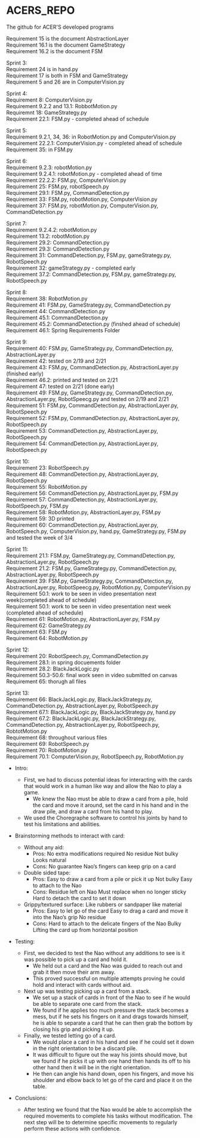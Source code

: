 # ACERS_REPO
The github for ACER'S developed programs

Requirement 15 is the document AbstractionLayer  
Requirement 16.1 is the document GameStrategy  
Requirement 16.2 is the document FSM  

Sprint 3:   
Requirement 24 is in hand.py  
Requirement 17 is both in FSM and GameStrategy  
Requirement 5 and 26 are in ComputerVision.py

Sprint 4:  
Requirement 8: ComputerVision.py  
Requirement 9.2.2 and 13.1: RobbotMotion.py  
Requiremnt 18: GameStrategy.py  
Requirement 22.1: FSM.py - completed ahead of schedule  

Sprint 5:  
Requirement 9.2.1, 34, 36: in RobotMotion.py and ComputerVision.py  
Requirement 22.2.1: ComputerVision.py - completed ahead of schedule  
Requirement 35: in FSM.py  

Sprint 6:  
Requirement 9.2.3: robotMotion.py  
Requirement 9.2.4.1: robotMotion.py - completed ahead of time  
Requirement 22.2.2: FSM.py, ComputerVision.py  
Requirement 25: FSM.py, robotSpeech.py  
Requirement 29.1: FSM.py, CommandDetection.py  
Requirement 33: FSM.py, robotMotion.py, ComputerVision.py  
Requirement 37: FSM.py, robotMotion.py, ComputerVision.py, CommandDetection.py  

Sprint 7:  
Requirement 9.2.4.2: robotMotion.py  
Requirement 13.2: robotMotion.py  
Requirement 29.2: CommandDetection.py  
Requirement 29.3: CommandDetection.py  
Requirement 31: CommandDetection.py, FSM.py, gameStrategy.py, RobotSpeech.py  
Requirement 32: gameStrategy.py - completed early  
Requirement 37.2: CommandDetection.py, FSM.py, gameStrategy.py, RobotSpeech.py  

Sprint 8:  
Requirement 38: RobotMotion.py  
Requirement 41: FSM.py, GameStrategy.py, CommandDetection.py  
Requirement 44: CommandDetection.py  
Requirement 45.1: CommandDetection.py  
Requirement 45.2: CommandDetection.py (finshed ahead of schedule)  
Requirement 46.1: Spring Requirements Folder  

Sprint 9:  
Requirement 40: FSM.py, GameStrategy.py, CommandDetection.py, AbstractionLayer.py  
Requirement 42: tested on 2/19 and 2/21  
Requirement 43: FSM.py, CommandDetection.py, AbstractionLayer.py (finished early)  
Requirement 46.2: printed and tested on 2/21  
Requirement 47: tested on 2/21 (done early)  
Requirement 49: FSM.py, GameStrategy.py, CommandDetection.py, AbstractionLayer.py, RobotSpeecg.py and tested on 2/19 and 2/21  
Requirement 51: FSM.py, CommandDetection.py, AbstractionLayer.py, RobotSpeech.py  
Requirement 52: FSM.py, CommandDetection.py, AbstractionLayer.py, RobotSpeech.py  
Requirement 53: CommandDetection.py, AbstractionLayer.py, RobotSpeech.py  
Requirement 54: CommandDetection.py, AbstractionLayer.py, RobotSpeech.py  

Sprint 10:  
Requirement 23: RobotSpeech.py  
Requirement 48: CommandDetection.py, AbstractionLayer.py, RobotSpeech.py  
Requirement 55: RobotMotion.py  
Requirement 56: CommandDetection.py, AbstractionLayer.py, FSM.py  
Requirement 57: CommandDetection.py, AbstractionLayer.py, RobotSpeech.py, FSM.py  
Requirement 58: RobotMotion.py, AbstractionLayer.py, FSM.py  
Requirement 59: 3D printed  
Requirement 60: CommandDetection.py, AbstractionLayer.py, RobotSpeech.py, ComputerVision.py, hand.py, GameStrategy.py, FSM.py and tested the week of 3/4  

Sprint 11:  
Requirement 21.1: FSM.py, GameStrategy.py, CommandDetection.py, AbstractionLayer.py, RobotSpeech.py  
Requirement 21.2: FSM.py, GameStrategy.py, CommandDetection.py, AbstractionLayer.py, RobotSpeech.py  
Requirement 39: FSM.py, GameStrategy.py, CommandDetection.py, AbstractionLayer.py, RobotSpeecg.py, RobotMotion.py, ComputerVision.py  
Requirement 50.1: work to be seen in video presentation next week(completed ahead of schedule)  
Requirement 50.1: work to be seen in video presentation next week (completed ahead of schedule)  
Requirement 61: RobotMotion.py, AbstractionLayer.py, FSM.py  
Requirement 62: GameStrategy.py  
Requirement 63: FSM.py  
Requirement 64: RobotMotion.py  

Sprint 12:  
Requirement 20: RobotSpeech.py, CommandDetection.py  
Requirement 28.1: in spring docuements folder  
Requirement 28.2: BlackJackLogic.py  
Requirement 50.3-50.6:  final work seen in video submitted on canvas  
Requirement 65: thorugh all files  

Sprint 13:  
Requirement 66: BlackJackLogic.py, BlackJackStrategy.py, CommandDetection.py, AbstractionLayer.py, RobotSpeech.py  
Requirement 67.1: BlackJackLogic.py, BlackJackStrategy.py, hand.py  
Requirement 67.2: BlackJackLogic.py, BlackJackStrategy.py, CommandDetection.py, AbstractionLayer.py, RobotSpeech.py, RobtotMotion.py  
Requirement 68:  throughout various files  
Requirement 69:  RobotSpeech.py  
Requirement 70:  RobotMotion.py  
Requirement 70.1:  ComputerVision.py, RobotSpeech.py, RobotMotion.py  

   - Intro: 
      - First, we had to discuss potential ideas for interacting with the cards that would work in a human like way and allow the Nao to play a game.
	    - We knew the Nao must be able to draw a card from a pile, hold the card and move it around, set the card in his hand and in the draw pile, and draw a card from his hand to play.
      - We used the Choregraphe software to control his joints by hand to test his limitations and abilities.
      
   - Brainstorming methods to interact with card:
     - Without any aid:
        - Pros:
            No extra modifications required
	          No residue
	          Not bulky
	          Looks natural
        - Cons:
            No guarantee Nao’s fingers can keep grip on a card
     - Double sided tape:
        - Pros:
            Easy to draw a card from a pile or pick it up
            Not bulky
            Easy to attach to the Nao
         - Cons:
            Residue left on Nao
          	Must replace when no longer sticky
          	Hard to detach the card to set it down
     - Grippy/textured surface:
      	Like rubbers or sandpaper like material
         - Pros:
          	Easy to let go of the card
          	Easy to drag a card and move it into the Nao’s grip
          	No residue
        - Cons:
          	Hard to attach to the delicate fingers of the Nao
          	Bulky
          	Lifting the card up from horizontal position

   - Testing:
       - First, we decided to test the Nao without any additions to see is it was possible to pick up a card and hold it.
           - We held out a card and the Nao was guided to reach out and grab it then move their arm away.
           - This proved successful on multiple attempts proving he could hold and interact with cards without aid.
       - Next up was testing picking up a card from a stack.
           - We set up a stack of cards in front of the Nao to see if he would be able to separate one card from the stack.
           - We found if he applies too much pressure the stack becomes a mess, but if he sets his fingers on it and drags towards himself, he is able to separate a card that he can then grab the bottom by closing his grip and picking it up.
       - Finally, we tested letting go of a card.
           - We would place a card in his hand and see if he could set it down in the right orientation to be a discard pile.
           - It was difficult to figure out the way his joints should move, but we found if he picks it up with one hand then hands its off to his other hand then it will be in the right orientation.
           - He then can angle his hand down, open his fingers, and move his shoulder and elbow back to let go of the card and place it on the table.

   - Conclusions:
      - After testing we found that the Nao would be able to accomplish the required movements to complete his tasks without modification.  The next step will be to determine specific movements to regularly perform these actions with confidence.


